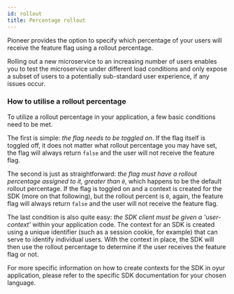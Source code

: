 ```yaml
---
id: rollout
title: Percentage rollout
---
```


Pioneer provides the option to specify which percentage of your users will receive the feature flag using a rollout percentage. 

Rolling out a new microservice to an increasing number of users enables you to test the microservice under different load conditions and only expose a subset of users to a potentially sub-standard user experience, if any issues occur. 

### How to utilise a rollout percentage

To utilize a rollout percentage in your application, a few basic conditions need to be met. 

The first is simple: *the flag needs to be toggled on*. If the flag itself is toggled off, it does not matter what rollout percentage you may have set, the flag will always return `false` and the user will not receive the feature flag. 

The second is just as straightforward: *the flag must have a rollout percentage assigned to it, greater than `0`*, which happens to be the default rollout percentage. If the flag is toggled on and a context is created for the SDK (more on that following), but the rollout percent is `0`, again, the feature flag will always return `false` and the user will not receive the feature flag. 

The last condition is also quite easy: *the SDK client must be given a 'user-context'* within your application code. The context for an SDK is created using a unique identifier (such as a session cookie, for example) that can serve to identify individual users. With the context in place, the SDK will then use the rollout percentage to determine if the user receives the feature flag or not.

For more specific information on how to create contexts for the SDK in oyur application, please refer to the specific SDK documentation for your chosen language.